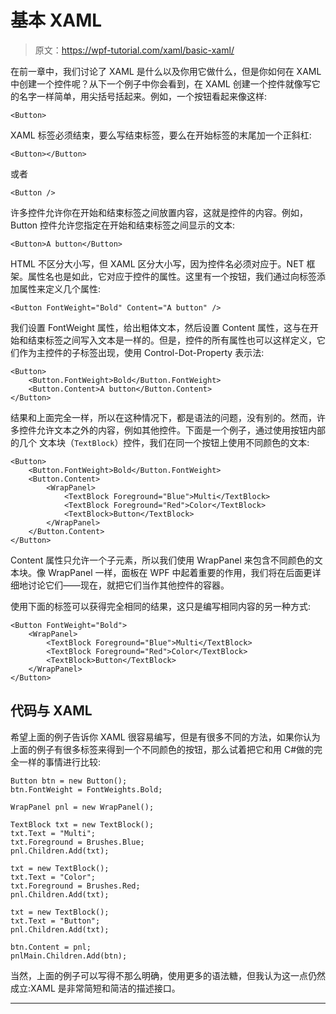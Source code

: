 # 基本 XAML

> 原文：<https://wpf-tutorial.com/xaml/basic-xaml/>

在前一章中，我们讨论了 XAML 是什么以及你用它做什么，但是你如何在 XAML 中创建一个控件呢？从下一个例子中你会看到，在 XAML 创建一个控件就像写它的名字一样简单，用尖括号括起来。例如，一个按钮看起来像这样:

```
<Button>
```

XAML 标签必须结束，要么写结束标签，要么在开始标签的末尾加一个正斜杠:

```
<Button></Button>
```

或者

```
<Button />
```

<input type="hidden" name="IL_IN_ARTICLE">

许多控件允许你在开始和结束标签之间放置内容，这就是控件的内容。例如，Button 控件允许您指定在开始和结束标签之间显示的文本:

```
<Button>A button</Button>
```

HTML 不区分大小写，但 XAML 区分大小写，因为控件名必须对应于。NET 框架。属性名也是如此，它对应于控件的属性。这里有一个按钮，我们通过向标签添加属性来定义几个属性:

```
<Button FontWeight="Bold" Content="A button" />
```

我们设置 FontWeight 属性，给出粗体文本，然后设置 Content 属性，这与在开始和结束标签之间写入文本是一样的。但是，控件的所有属性也可以这样定义，它们作为主控件的子标签出现，使用 Control-Dot-Property 表示法:

```
<Button>
    <Button.FontWeight>Bold</Button.FontWeight>
    <Button.Content>A button</Button.Content>
</Button>
```

结果和上面完全一样，所以在这种情况下，都是语法的问题，没有别的。然而，许多控件允许文本之外的内容，例如其他控件。下面是一个例子，通过使用按钮内部的几个 文本块（`TextBlock`）控件，我们在同一个按钮上使用不同颜色的文本:

```
<Button>
    <Button.FontWeight>Bold</Button.FontWeight>
    <Button.Content>
        <WrapPanel>
            <TextBlock Foreground="Blue">Multi</TextBlock>
            <TextBlock Foreground="Red">Color</TextBlock>
            <TextBlock>Button</TextBlock>
        </WrapPanel>
    </Button.Content>
</Button>
```

Content 属性只允许一个子元素，所以我们使用 WrapPanel 来包含不同颜色的文本块。像 WrapPanel 一样，面板在 WPF 中起着重要的作用，我们将在后面更详细地讨论它们——现在，就把它们当作其他控件的容器。

使用下面的标签可以获得完全相同的结果，这只是编写相同内容的另一种方式:

```
<Button FontWeight="Bold">
    <WrapPanel>
        <TextBlock Foreground="Blue">Multi</TextBlock>
        <TextBlock Foreground="Red">Color</TextBlock>
        <TextBlock>Button</TextBlock>
    </WrapPanel>
</Button>
```

## 代码与 XAML

希望上面的例子告诉你 XAML 很容易编写，但是有很多不同的方法，如果你认为上面的例子有很多标签来得到一个不同颜色的按钮，那么试着把它和用 C#做的完全一样的事情进行比较:

```
Button btn = new Button();
btn.FontWeight = FontWeights.Bold;

WrapPanel pnl = new WrapPanel();

TextBlock txt = new TextBlock();
txt.Text = "Multi";
txt.Foreground = Brushes.Blue;
pnl.Children.Add(txt);

txt = new TextBlock();
txt.Text = "Color";
txt.Foreground = Brushes.Red;
pnl.Children.Add(txt);

txt = new TextBlock();
txt.Text = "Button";
pnl.Children.Add(txt);

btn.Content = pnl;
pnlMain.Children.Add(btn);
```

当然，上面的例子可以写得不那么明确，使用更多的语法糖，但我认为这一点仍然成立:XAML 是非常简短和简洁的描述接口。

* * *